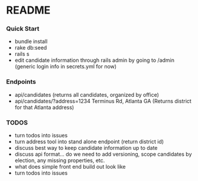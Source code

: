 # README

### Quick Start
* bundle install
* rake db:seed
* rails s
* edit candidate information through rails admin by going to /admin (generic login info in secrets.yml for now)
### Endpoints
* api/candidates (returns all candidates, organized by office)
* api/candidates/?address=1234 Terminus Rd, Atlanta GA (Returns district for that Atlanta address)
### TODOS
- turn todos into issues
- turn address tool into stand alone endpoint (return district id)
- discuss best way to keep candidate information up to date
- discuss api format... do we need to add versioning, scope candidates by election, any missing properties, etc.
- what does simple front end build out look like
- turn todos into issues